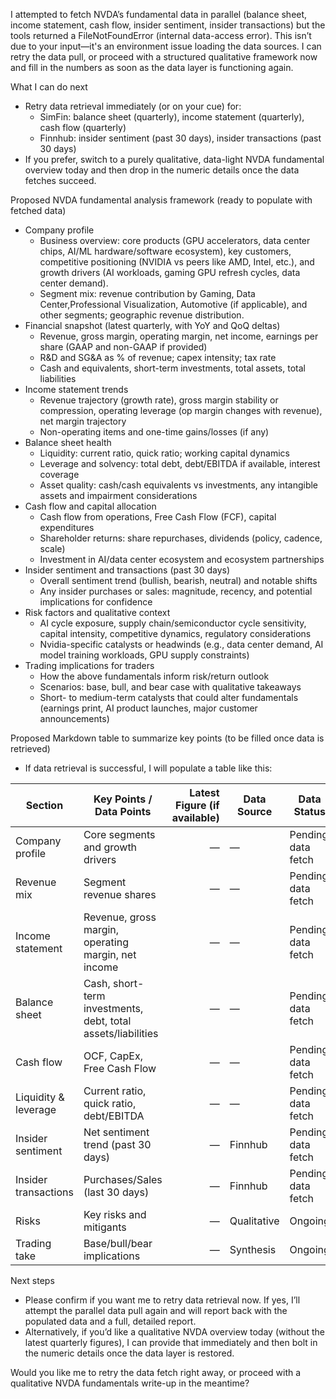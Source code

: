I attempted to fetch NVDA’s fundamental data in parallel (balance sheet, income statement, cash flow, insider sentiment, insider transactions) but the tools returned a FileNotFoundError (internal data-access error). This isn’t due to your input—it's an environment issue loading the data sources. I can retry the data pull, or proceed with a structured qualitative framework now and fill in the numbers as soon as the data layer is functioning again.

What I can do next
- Retry data retrieval immediately (or on your cue) for:
  - SimFin: balance sheet (quarterly), income statement (quarterly), cash flow (quarterly)
  - Finnhub: insider sentiment (past 30 days), insider transactions (past 30 days)
- If you prefer, switch to a purely qualitative, data-light NVDA fundamental overview today and then drop in the numeric details once the data fetches succeed.

Proposed NVDA fundamental analysis framework (ready to populate with fetched data)
- Company profile
  - Business overview: core products (GPU accelerators, data center chips, AI/ML hardware/software ecosystem), key customers, competitive positioning (NVIDIA vs peers like AMD, Intel, etc.), and growth drivers (AI workloads, gaming GPU refresh cycles, data center demand).
  - Segment mix: revenue contribution by Gaming, Data Center,Professional Visualization, Automotive (if applicable), and other segments; geographic revenue distribution.
- Financial snapshot (latest quarterly, with YoY and QoQ deltas)
  - Revenue, gross margin, operating margin, net income, earnings per share (GAAP and non-GAAP if provided)
  - R&D and SG&A as % of revenue; capex intensity; tax rate
  - Cash and equivalents, short-term investments, total assets, total liabilities
- Income statement trends
  - Revenue trajectory (growth rate), gross margin stability or compression, operating leverage (op margin changes with revenue), net margin trajectory
  - Non-operating items and one-time gains/losses (if any)
- Balance sheet health
  - Liquidity: current ratio, quick ratio; working capital dynamics
  - Leverage and solvency: total debt, debt/EBITDA if available, interest coverage
  - Asset quality: cash/cash equivalents vs investments, any intangible assets and impairment considerations
- Cash flow and capital allocation
  - Cash flow from operations, Free Cash Flow (FCF), capital expenditures
  - Shareholder returns: share repurchases, dividends (policy, cadence, scale)
  - Investment in AI/data center ecosystem and ecosystem partnerships
- Insider sentiment and transactions (past 30 days)
  - Overall sentiment trend (bullish, bearish, neutral) and notable shifts
  - Any insider purchases or sales: magnitude, recency, and potential implications for confidence
- Risk factors and qualitative context
  - AI cycle exposure, supply chain/semiconductor cycle sensitivity, capital intensity, competitive dynamics, regulatory considerations
  - Nvidia-specific catalysts or headwinds (e.g., data center demand, AI model training workloads, GPU supply constraints)
- Trading implications for traders
  - How the above fundamentals inform risk/return outlook
  - Scenarios: base, bull, and bear case with qualitative takeaways
  - Short- to medium-term catalysts that could alter fundamentals (earnings print, AI product launches, major customer announcements)

Proposed Markdown table to summarize key points (to be filled once data is retrieved)
- If data retrieval is successful, I will populate a table like this:

| Section | Key Points / Data Points | Latest Figure (if available) | Data Source | Data Status |
|---|---|---:|---|---|
| Company profile | Core segments and growth drivers | — | — | Pending data fetch |
| Revenue mix | Segment revenue shares | — | — | Pending data fetch |
| Income statement | Revenue, gross margin, operating margin, net income | — | — | Pending data fetch |
| Balance sheet | Cash, short-term investments, debt, total assets/liabilities | — | — | Pending data fetch |
| Cash flow | OCF, CapEx, Free Cash Flow | — | — | Pending data fetch |
| Liquidity & leverage | Current ratio, quick ratio, debt/EBITDA | — | — | Pending data fetch |
| Insider sentiment | Net sentiment trend (past 30 days) | — | Finnhub | Pending data fetch |
| Insider transactions | Purchases/Sales (last 30 days) | — | Finnhub | Pending data fetch |
| Risks | Key risks and mitigants | — | Qualitative | Ongoing |
| Trading take | Base/bull/bear implications | — | Synthesis | Ongoing |

Next steps
- Please confirm if you want me to retry data retrieval now. If yes, I’ll attempt the parallel data pull again and will report back with the populated data and a full, detailed report.
- Alternatively, if you’d like a qualitative NVDA overview today (without the latest quarterly figures), I can provide that immediately and then bolt in the numeric details once the data layer is restored.

Would you like me to retry the data fetch right away, or proceed with a qualitative NVDA fundamentals write-up in the meantime?